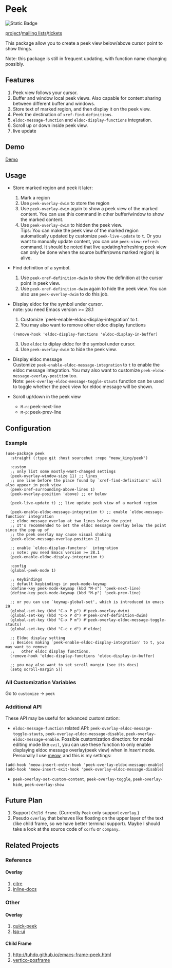 # Peek

![Static Badge](https://img.shields.io/badge/made_with-emacs-purple)

[project](https://sr.ht/~meow_king/peek/)/[mailing lists](https://sr.ht/~meow_king/peek/lists)/[tickets](https://sr.ht/~meow_king/peek/trackers)  

This package allow you to create a peek view below/above cursor point to show things.

Note: this package is still in frequent updating, with function name changing possibly. 

## Features
1. Peek view follows your cursor.
2. Buffer and window local peek views. Also capable for content sharing between different buffer and windows.
3. Store text of marked region, and then display it on the peek view.
4. Peek the destination of `xref-find-definitions`.
5. `eldoc-message-function` and `eldoc-display-functions` integration.
6. Scroll up or down inside peek view. 
7. live update

## Demo

[Demo](demo.md)

## Usage

- Store marked region and peek it later:
   1. Mark a region
   2. Use `peek-overlay-dwim` to store the region
   3. Use `peek-overlay-dwim` again to show a peek view of the marked content. You can use this command in other buffer/window to show the marked content. 
   4. Use `peek-overlay-dwim` to hidden the peek view.  
   Tips: You can make the peek view of the marked region automatically updated by 
   customize `peek-live-update` to `t`. Or you want to manually update content, you
   can use `peek-view-refresh` command. It should be noted that live updating/refreshing
   peek view can only be done when the source buffer(owns marked region) is alive.
   
- Find definition of a symbol.
   1. Use `peek-xref-definition-dwim` to show the definition at the cursor point in peek view.
   2. Use `peek-xref-definition-dwim` again to hide the peek view. You can also use `peek-overlay-dwim` to do this job.
   
- Display eldoc for the symbol under cursor.  
  note: you need Emacs version >= 28.1  
  1. Customize `peek-enable-eldoc-display-integration' to t.
  2. You may also want to remove other eldoc display functions
  
  ```emacs-lisp
  (remove-hook 'eldoc-display-functions 'eldoc-display-in-buffer)
  ```
  
  3. Use `eldoc` to diplay eldoc for the symbol under cursor.
  4. Use `peek-overlay-dwim` to hide the peek view.
  
- Display eldoc message  
  Customize `peek-enable-eldoc-message-integration` to `t` to enable the eldoc message integration. You may also want to customize `peek-eldoc-message-overlay-position` too.   
  Note: `peek-overlay-eldoc-message-toggle-stauts` function can be used to toggle whether the peek view for eldoc message will be shown.
  
- Scroll up/down in the peek view
  - `M-n`: peek-next-line 
  - `M-p`: peek-prev-line 

## Configuration

### Example

``` emacs-lisp
(use-package peek
  :straight (:type git :host sourcehut :repo "meow_king/peek")

  :custom
  ;; only list some mostly-want-changed settings 
  (peek-overlay-window-size 11) ;; lines
  ;; one line before the place found by `xref-find-definitions' will also appear in peek view 
  (peek-xref-surrounding-above-lines 1)
  (peek-overlay-position 'above) ;; or below
  
  (peek-live-update t) ;; live update peek view of a marked region

  (peek-enable-eldoc-message-integration t) ;; enable `eldoc-message-function' integration
  ;; eldoc message overlay at two lines below the point
  ;; It's recommended to set the eldoc message overlay below the point since the pop up of
  ;; the peek overlay may cause visual shaking
  (peek-eldoc-message-overlay-position 2)

  ;; enable `eldoc-display-functons'  integration
  ;; note: you need Emacs version >= 28.1
  (peek-enable-eldoc-display-integration t)

  :config
  (global-peek-mode 1)

  ;; Keybindings 
  ;; default keybindings in peek-mode-keymap
  (define-key peek-mode-keymap (kbd "M-n") 'peek-next-line)
  (define-key peek-mode-keymap (kbd "M-p") 'peek-prev-line)
  
  ;; or you can use `keymap-global-set', which is introduced in emacs 29
  (global-set-key (kbd "C-x P p") #'peek-overlay-dwim)
  (global-set-key (kbd "C-x P d") #'peek-xref-definition-dwim)
  (global-set-key (kbd "C-x P m") #'peek-overlay-eldoc-message-toggle-stauts)
  (global-set-key (kbd "C-c c d") #'eldoc)
  
  ;; Eldoc display setting
  ;; Besides making `peek-enable-eldoc-display-integration' to t, you may want to remove
  ;;   other eldoc display functions.
  (remove-hook 'eldoc-display-functions 'eldoc-display-in-buffer)
  
  ;; you may also want to set scroll margin (see its docs)
  (setq scroll-margin 5))
```

### All Customization Variables

Go to `customize` -> `peek`

### Additional API

These API may be useful for advanced customization:

- `eldoc-message-function` related API: `peek-overlay-eldoc-message-toggle-stauts`, `peek-overlay-eldoc-message-disable`, `peek-overlay-eldoc-message-enable`. Possible customization direction: for model editing mode like `evil`, you can use these function to only enable displaying eldoc message overlay(peek view) when in _insert_ mode. Personally I use [meow](https://github.com/meow-edit/meow), and this is my settings:

``` emacs-lisp
(add-hook 'meow-insert-enter-hook 'peek-overlay-eldoc-message-enable)
(add-hook 'meow-insert-exit-hook 'peek-overlay-eldoc-message-disable)
```

- `peek-overlay-set-custom-content`, `peek-overlay-toggle`, `peek-overlay-hide`, `peek-overlay-show`


## Future Plan

1. Support `Child frame`. (Currently `Peek` only support `overlay`.)
2. Pseudo `overlay` that behaves like floating on the upper layer of the text (like child frame, so we have better terminal support). Maybe I should take a look at the source code of `corfu` or `company`.

## Related Projects

### Reference

#### Overlay
1. [citre](https://github.com/universal-ctags/citre/blob/master/citre-ui-peek.el)
2. [inline-docs](https://repo.or.cz/inline-docs.git/blob/HEAD:/inline-docs.el)

### Other

#### Overlay
1. [quick-peek](https://github.com/cpitclaudel/quick-peek)
2. [lsp-ui](https://github.com/emacs-lsp/lsp-ui/blob/master/lsp-ui-peek.el)

#### Child Frame
1. http://tuhdo.github.io/emacs-frame-peek.html
2. [vertico-posframe](https://github.com/tumashu/vertico-posframe/blob/main/vertico-posframe.el)
